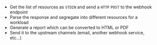 - Get the list of resources as `STDIN` and send a `HTTP` `POST` to the webhook endpoint
- Parse the response and segregate into different resources for a workload
- Generate a report which can be converted to HTML or PDF
- Send it to the upstream channels (email, another webhook service, etc...)
